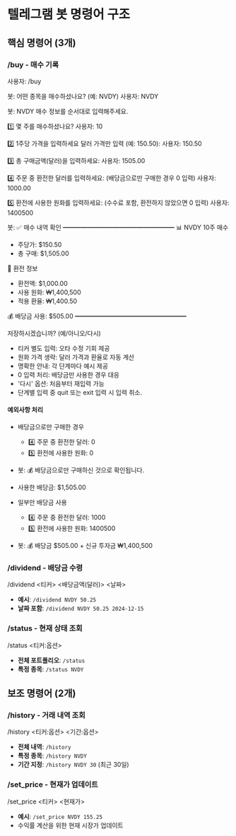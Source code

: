 # 텔레그램 봇 명령어 구조

## 핵심 명령어 (3개)

### /buy - 매수 기록

사용자: /buy

봇: 어떤 종목을 매수하셨나요? (예: NVDY)
사용자: NVDY

봇: NVDY 매수 정보를 순서대로 입력해주세요.

1️⃣ 몇 주를 매수하셨나요?
사용자: 10

2️⃣ 1주당 가격을 입력하세요
달러 가격만 입력 (예: 150.50):
사용자: 150.50

3️⃣ 총 구매금액(달러)을 입력하세요:
사용자: 1505.00

4️⃣ 주문 중 환전한 달러를 입력하세요:
(배당금으로만 구매한 경우 0 입력)
사용자: 1000.00

5️⃣ 환전에 사용한 원화를 입력하세요:
(수수료 포함, 환전하지 않았으면 0 입력)
사용자: 1400500

봇: ✅ 매수 내역 확인
━━━━━━━━━━━━━━━━━━
📊 NVDY 10주 매수

- 주당가: $150.50
- 총 구매: $1,505.00

💱 환전 정보

- 환전액: $1,000.00
- 사용 원화: ₩1,400,500
- 적용 환율: ₩1,400.50

💰 배당금 사용: $505.00
━━━━━━━━━━━━━━━━━━

저장하시겠습니까? (예/아니오/다시)

- 티커 별도 입력: 오타 수정 기회 제공
- 원화 가격 생략: 달러 가격과 환율로 자동 계산
- 명확한 안내: 각 단계마다 예시 제공
- 0 입력 처리: 배당금만 사용한 경우 대응
- '다시' 옵션: 처음부터 재입력 가능
- 단계별 입력 중 quit 또는 exit 입력 시 입력 취소.

#### 예외사항 처리

- 배당금으로만 구매한 경우
  - 4️⃣ 주문 중 환전한 달러: 0
  - 5️⃣ 환전에 사용한 원화: 0

- 봇: 💰 배당금으로만 구매하신 것으로 확인됩니다.
- 사용한 배당금: $1,505.00
- 일부만 배당금 사용
  - 4️⃣ 주문 중 환전한 달러: 1000
  - 5️⃣ 환전에 사용한 원화: 1400500
- 봇: 💰 배당금 $505.00 + 신규 투자금 ₩1,400,500

### /dividend - 배당금 수령

/dividend <티커> <배당금액(달러)> <날짜>

- **예시**: `/dividend NVDY 50.25`
- **날짜 포함**: `/dividend NVDY 50.25 2024-12-15`

### /status - 현재 상태 조회

/status <티커:옵션>

- **전체 포트폴리오**: `/status`
- **특정 종목**: `/status NVDY`

## 보조 명령어 (2개)

### /history - 거래 내역 조회

/history <티커:옵션> <기간:옵션>

- **전체 내역**: `/history`
- **특정 종목**: `/history NVDY`
- **기간 지정**: `/history NVDY 30` (최근 30일)

### /set_price - 현재가 업데이트

/set_price <티커> <현재가>

- **예시**: `/set_price NVDY 155.25`
- 수익률 계산을 위한 현재 시장가 업데이트